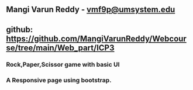 
## Mangi Varun Reddy - vmf9p@umsystem.edu
## github: https://github.com/MangiVarunReddy/Webcourse/tree/main/Web_part/ICP3


### Rock,Paper,Scissor game with basic UI
### A Responsive page using bootstrap.
